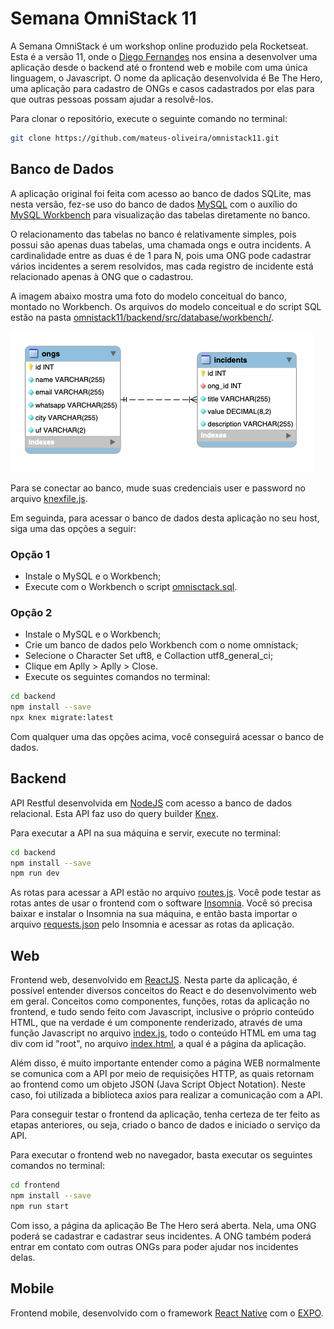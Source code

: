 # Semana OmniStack 11

A Semana OmniStack é um workshop online produzido pela Rocketseat. Esta é a versão 11, onde o [Diego Fernandes](https://github.com/diego3g) nos ensina a desenvolver uma aplicação desde o backend até o frontend web e mobile com uma única linguagem, o Javascript. O nome da aplicação desenvolvida é Be The Hero, uma aplicação para cadastro de ONGs e casos cadastrados por elas para que outras pessoas possam ajudar a resolvê-los.

Para clonar o repositório, execute o seguinte comando no terminal:
```bash
git clone https://github.com/mateus-oliveira/omnistack11.git
``` 

## Banco de Dados 

A aplicação original foi feita com acesso ao banco de dados SQLite, mas nesta versão, fez-se uso do banco de dados [MySQL](https://www.mysql.com/) com o auxílio do [MySQL Workbench](https://www.mysql.com/products/workbench/) para visualização das tabelas diretamente no banco. 

O relacionamento das tabelas no banco é relativamente simples, pois possui são apenas duas tabelas, uma chamada ongs e outra incidents. A cardinalidade entre as duas é de 1 para N, pois uma ONG pode cadastrar vários incidentes a serem resolvidos, mas cada registro de incidente está relacionado apenas à ONG que o cadastrou. 

A imagem abaixo mostra uma foto do modelo conceitual do banco, montado no Workbench. Os arquivos do modelo conceitual e do script SQL estão na pasta [omnistack11/backend/src/database/workbench/](./backend/src/database/workbench/).

![UML](./backend/src/database/workbench/omnistack.png)

Para se conectar ao banco, mude suas credenciais user e password no arquivo [knexfile.js](./backend/knexfile.js). 

Em seguinda, para acessar o banco de dados desta aplicação no seu host, siga uma das opções a seguir:

### Opção 1

* Instale o MySQL e o Workbench;
* Execute com o Workbench o script [omnisctack.sql](./backend/src/database/workbench/omnistack.sql).

### Opção 2

* Instale o MySQL e o Workbench;
* Crie um banco de dados pelo Workbench com o nome omnistack;
* Selecione o Character Set uft8, e Collaction utf8_general_ci;
* Clique em Aplly > Aplly > Close.
* Execute os seguintes comandos no terminal:
```bash
cd backend
npm install --save
npx knex migrate:latest 
```

Com qualquer uma das opções acima, você conseguirá acessar o banco de dados.


## Backend

API Restful desenvolvida em [NodeJS](https://nodejs.org/en/) com acesso a banco de dados relacional. Esta API faz uso do query builder [Knex](http://knexjs.org/).

Para executar a API na sua máquina e servir, execute no terminal:

```bash
cd backend
npm install --save
npm run dev
```

As rotas para acessar a API estão no arquivo [routes.js](./backend/src/routes.js). Você pode testar as rotas antes de usar o frontend com o software [Insomnia](https://insomnia.rest/download/). Você só precisa baixar e instalar o Insomnia na sua máquina, e então basta importar o arquivo [requests.json](./backend/insomnia/requests.json) pelo Insomnia e acessar as rotas da aplicação. 

## Web

Frontend web, desenvolvido em [ReactJS](https://pt-br.reactjs.org/). Nesta parte da aplicação, é possível entender diversos conceitos do React e do desenvolvimento web em geral. Conceitos como componentes, funções, rotas da aplicação no frontend, e tudo sendo feito com Javascript, inclusive o próprio conteúdo HTML, que na verdade é um componente renderizado, através de uma função Javascript no arquivo [index.js](./frontend/src/index.js), todo o conteúdo HTML em uma tag div com id "root", no arquivo [index.html](./frontend/public/index.html), a qual é a página da aplicação.

Além disso, é muito importante entender como a página WEB normalmente se comunica com a API por meio de requisições HTTP, as quais retornam ao frontend como um objeto JSON (Java Script Object Notation). Neste caso, foi utilizada a biblioteca axios para realizar a comunicação com a API.

Para conseguir testar o frontend da aplicação, tenha certeza de ter feito as etapas anteriores, ou seja, criado o banco de dados e iniciado o serviço da API.

Para executar o frontend web no navegador, basta executar os seguintes comandos no terminal:
```bash
cd frontend
npm install --save
npm run start
```
Com isso, a página da aplicação Be The Hero será aberta. Nela, uma ONG poderá se cadastrar e cadastrar seus incidentes. A ONG também poderá entrar em contato com outras ONGs para poder ajudar nos incidentes delas.


## Mobile

Frontend mobile, desenvolvido com o framework [React Native](https://reactnative.dev/) com o [EXPO](https://expo.io/).